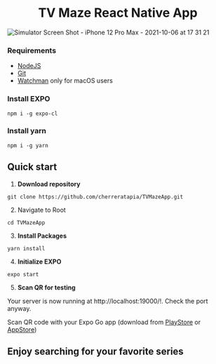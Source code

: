 <h1 align="center">
    TV Maze React Native App
</h1>

![Simulator Screen Shot - iPhone 12 Pro Max - 2021-10-06 at 17 31 21](https://user-images.githubusercontent.com/34661963/136278689-8ba034d2-9bbc-4c00-8e69-f6c376128903.png)


### Requirements

* [NodeJS](https://nodejs.org/en/) 
* [Git](https://git-scm.com/)
* [Watchman](https://facebook.github.io/watchman/docs/install.html) only for macOS users

### Install EXPO

```shell
npm i -g expo-cl
```

### Install yarn

```shell
npm i -g yarn
```

## Quick start

1. **Download repository**

```shell
git clone https://github.com/cherreratapia/TVMazeApp.git
```

2.  Navigate to Root
  
```shell
cd TVMazeApp
```

3.  **Install Packages**

```shell
yarn install
```

4.  **Initialize EXPO**

```shell
expo start
```

5.  **Scan QR for testing**

Your server is now running at http://localhost:19000/!. Check the port anyway.

Scan QR code with your Expo Go app (download from [PlayStore](https://play.google.com/store/apps/details?id=host.exp.exponent&hl=es_CL&gl=US) or [AppStore](https://apps.apple.com/cl/app/expo-go/id982107779))

## **Enjoy searching for your favorite series**
